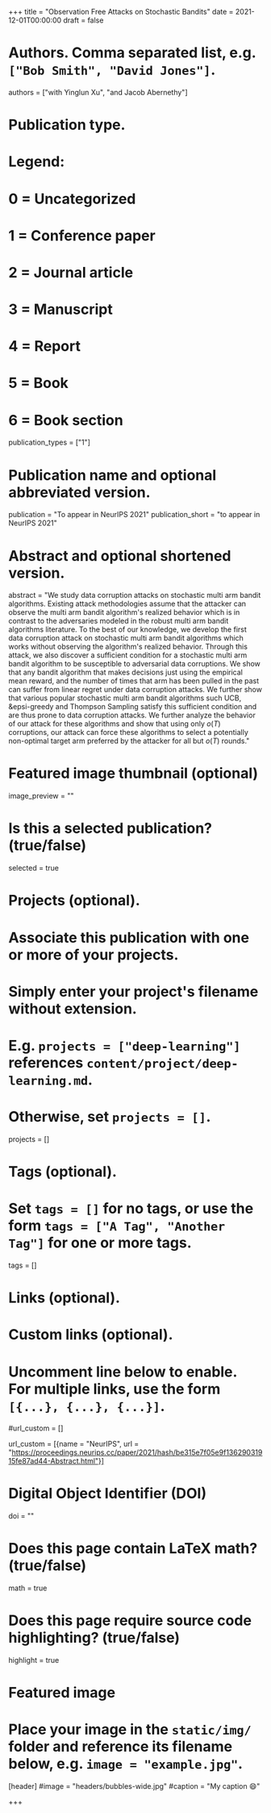 +++
title = "Observation Free Attacks on Stochastic Bandits"
date = 2021-12-01T00:00:00
draft = false

# Authors. Comma separated list, e.g. `["Bob Smith", "David Jones"]`.
authors = ["with Yinglun Xu", "and Jacob Abernethy"]

# Publication type.
# Legend:
# 0 = Uncategorized
# 1 = Conference paper
# 2 = Journal article
# 3 = Manuscript
# 4 = Report
# 5 = Book
# 6 = Book section
publication_types = ["1"]

# Publication name and optional abbreviated version.
publication = "To appear in NeurIPS 2021"
publication_short = "to appear in NeurIPS 2021"

# Abstract and optional shortened version.
abstract = "We study data corruption attacks on stochastic multi arm bandit algorithms. Existing attack methodologies assume that the attacker can observe the multi arm bandit algorithm's realized behavior which is in contrast to the adversaries modeled in the robust multi arm bandit algorithms literature. To the best of our knowledge, we develop the first data corruption attack on stochastic multi arm bandit algorithms which works without observing the algorithm's realized behavior. Through this attack, we also discover a sufficient condition for a stochastic multi arm bandit algorithm to be susceptible to adversarial data corruptions. We show that any bandit algorithm that makes decisions just using the empirical mean reward, and the number of times that arm has been pulled in the past can suffer from linear regret under data corruption attacks. We further show that various popular stochastic multi arm bandit algorithms such UCB, &epsi-greedy and Thompson Sampling satisfy this sufficient condition and are thus prone to data corruption attacks. We further analyze the behavior of our attack for these algorithms and show that using only $o(T)$ corruptions, our attack can force these algorithms to select a potentially non-optimal target arm preferred by the attacker for all but $o(T)$ rounds."

# Featured image thumbnail (optional)
image_preview = ""

# Is this a selected publication? (true/false)
selected = true

# Projects (optional).
#   Associate this publication with one or more of your projects.
#   Simply enter your project's filename without extension.
#   E.g. `projects = ["deep-learning"]` references `content/project/deep-learning.md`.
#   Otherwise, set `projects = []`.
projects = []

# Tags (optional).
#   Set `tags = []` for no tags, or use the form `tags = ["A Tag", "Another Tag"]` for one or more tags.
tags = []

# Links (optional).


# Custom links (optional).
#   Uncomment line below to enable. For multiple links, use the form `[{...}, {...}, {...}]`.
#url_custom = [] 

url_custom = [{name = "NeurIPS", url = "https://proceedings.neurips.cc/paper/2021/hash/be315e7f05e9f13629031915fe87ad44-Abstract.html"}]
# Digital Object Identifier (DOI)
doi = ""

# Does this page contain LaTeX math? (true/false)
math = true

# Does this page require source code highlighting? (true/false)
highlight = true

# Featured image
# Place your image in the `static/img/` folder and reference its filename below, e.g. `image = "example.jpg"`.
[header]
#image = "headers/bubbles-wide.jpg"
#caption = "My caption :smile:"

+++
